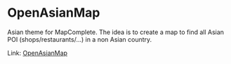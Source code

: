 # OpenAsianMap
Asian theme for MapComplete.
The idea is to create a map to find all Asian POI (shops/restaurants/...) in a non Asian country.


Link: [OpenAsianMap](https://mapcomplete.osm.be?userlayout=https://raw.githubusercontent.com/Hopperpop/OpenAsianMap/main/assets/themes/OpenAsianMap/OpenAsianMap.json)
